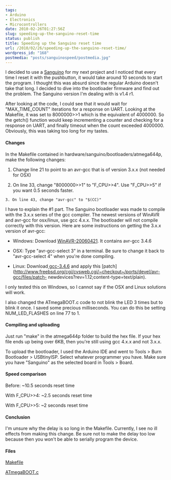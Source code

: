```yaml
---
tags:
- Arduino
- Electronics
- Microcontrollers
date: 2010-02-26T01:27:56Z
slug: speeding-up-the-sanguino-reset-time
status: publish
title: Speeding up the Sanguino reset time
url: /2010/02/26/speeding-up-the-sanguino-reset-time/
wordpress_id: "168"
postmedia: "posts/sanguinospeed/postmedia.jpg"
---
```


I decided to use a [Sanguino](http://sanguino.cc/) for my next project and I noticed that every time I reset it with the pushbutton, it would take around 10 seconds to start the program. I thought this was absurd since the regular Arduino doesn't take that long. I decided to dive into the bootloader firmware and find out the problem. The Sanguino version I'm dealing with is v1.4 r1.
<!--more-->

After looking at the code, I could see that it would wait for "MAX_TIME_COUNT" iterations for a response on UART. Looking at the Makefile, it was set to 8000000>>1 which is the equivalent of 4000000. So the getch() function would keep incrementing a counter and checking for a response on UART, and finally timeout when the count exceeded 4000000. Obviously, this was taking too long for my tastes.


#### Changes


In the Makefile contained in hardware/sanguino/bootloaders/atmega644p, make the following changes:


  1. Change line 21 to point to an avr-gcc that is of version 3.x.x (not needed for OSX)

  2. On line 33, change "8000000>>1" to "F_CPU>>4". Use "F_CPU>>5" if you want 0.5 seconds faster.

	3. On line 43, change "avr-gcc" to "$(CC)"


I have to explain the #1 part. The Sanguino bootloader was made to compile with the 3.x.x series of the gcc compiler. The newest versions of WinAVR and avr-gcc for osx/linux, use gcc 4.x.x. The bootloader will not compile correctly with this version. Here are some instructions on getting the 3.x.x version of avr-gcc:


  * Windows: Download [WinAVR-20060421](http://sourceforge.net/projects/winavr/files/WinAVR/20060421/). It contains avr-gcc 3.4.6

  * OSX: Type "avr-gcc-select 3" in a terminal. Be sure to change it back to "avr-gcc-select 4" when you're done compiling.

  * Linux: Download[ gcc-3.4.6](http://ftp.gnu.org/gnu/gcc/gcc-3.4.6/gcc-3.4.6.tar.gz) and apply this [patch](http://www.freebsd.org/cgi/cvsweb.cgi/~checkout~/ports/devel/avr-gcc/files/patch-  newdevices?rev=1.12;content-type=text/plain).


I only tested this on Windows, so I cannot say if the OSX and Linux solutions will work.

I also changed the ATmegaBOOT.c code to not blink the LED 3 times but to blink it once. I saved some precious milliseconds. You can do this be setting NUM_LED_FLASHES on line 77 to 1.


#### Compiling and uploading


Just run "make" in the atmega644p folder to build the hex file. If your hex file ends up being over 6KB, then you're still using gcc 4.x.x and not 3.x.x.

To upload the bootloader, I used the Arduino IDE and went to Tools > Burn Bootloader > USBtinyISP. Select whatever programmer you have. Make sure you have "Sanguino" as the selected board in Tools > Board.


#### Speed comparison


Before: ~10.5 seconds reset time

With F_CPU>>4: ~2.5 seconds reset time

With F_CPU>>5: ~2 seconds reset time


#### Conclusion


I'm unsure why the delay is so long in the Makefile. Currently, I see no ill effects from making this change. Be sure not to make the delay too low because then you won't be able to serially program the device.


#### Files


[Makefile](/downloads/wp-content/uploads/2010/02/Makefile)

[ATmegaBOOT.c](/downloads/wp-content/uploads/2010/02/ATmegaBOOT.c)

